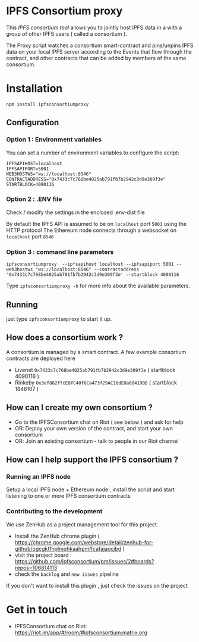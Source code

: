# IPFS Consortium proxy

This *IPFS consortium tool* allows you to jointly host IPFS data in a with a group of other IPFS users ( called a consortium ).

The Proxy script watches a consortium smart-contract and pins/unpins IPFS data on your local
IPFS server according to the Events that flow through the contract, and other contracts that can be added by members of the same consortium.

# Installation

`npm install ipfsconsortiumproxy`

## Configuration

### Option 1 : Environment variables

You can set a number of environment variables to configure the script:

```
IPFSAPIHOST=localhost
IPFSAPIPORT=5001
WEB3HOSTWS="ws://localhost:8546"
CONTRACTADDRESS="0x7433c7c768be4025ab791fb7b2942c3d9e309f3e"
STARTBLOCK=4090116
```

### Option 2 : .ENV file

Check / modify the settings in the enclosed .env-dist file

By default the IPFS API is assumed to be on `localhost` port `5001` using the HTTP protocol
The Ethereum node connects through a websocket on `localhost` port `8546`

### Option 3 : command line parameters

```
ipfsconsortiumproxy  --ipfsapihost localhost --ipfsapiport 5001 --web3hostws "ws://localhost:8546" --contractaddress '0x7433c7c768be4025ab791fb7b2942c3d9e309f3e' --startblock 4090116
```

Type `ipfsconsortiumproxy -h` for more info about the available parameters.

## Running

just type `ipfsconsortiumproxy` to start it up.


## How does a consortium work ?

A consortium is managed by a smart contract. A few example consortium contracts are deployed here 

* Livenet `0x7433c7c768be4025ab791fb7b2942c3d9e309f3e` ( startblock 4090116 )
* Rinkeby `0x3ef882ffcE8fC40f6Ca473f29AC16dE8a60419BB` ( startblock 1846107 )

## How can I create my own consortium ?

* Go to the IPFSConsortium chat on Riot ( see below ) and ask for help
* OR: Deploy your own version of the contract, and start your own consortium
* OR: Join an existing consortium - talk to people in our Riot channel

## How can I help support the IPFS consortium ?

### Running an IPFS node

Setup a local IPFS node + Ethereum node , install the script and start listening to one or more IPFS consortium contracts

### Contributing to the development

We use ZenHub as a project management tool for this project.

- Install the ZenHub chrome plugin ( https://chrome.google.com/webstore/detail/zenhub-for-github/ogcgkffhplmphkaahpmffcafajaocjbd )
- visit the project board : https://github.com/ipfsconsortium/pm/issues/2#boards?repos=106814113
- check the `backlog` and `new issues` pipeline 

If you don't want to install this plugin , just check the issues on the project 

# Get in touch

- IPFSConsortium chat on Riot: https://riot.im/app/#/room/#ipfsconsortium:matrix.org


